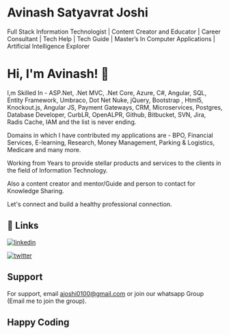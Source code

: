 
# Avinash Satyavrat Joshi

Full Stack Information Technologist | Content Creator and Educator | Career Consultant | Tech Help | Tech Guide | Master’s In Computer Applications | Artificial Intelligence Explorer



# Hi, I'm Avinash! 👋

I,m Skilled In - ASP.Net, .Net MVC, .Net Core, Azure, C#, Angular, SQL, Entity Framework, Umbraco, Dot Net Nuke, jQuery, Bootstrap , Html5, Knockout.js, Angular JS, Payment Gateways, CRM, Microservices, Postgres, Database Developer, CurbLR, OpenALPR, Github, Bitbucket, SVN, Jira, Radis Cache, IAM and the list is never ending. 

Domains in which I have contributed my applications are - BPO, Financial Services, E-learning, Research, Money Management, Parking & Logistics, Medicare and many more.

Working from Years to provide stellar products and services to the clients in the field of Information Technology.

Also a content creator and mentor/Guide and person to contact for Knowledge Sharing.

Let's connect and build a healthy professional connection.


## 🔗 Links

[![linkedin](https://img.shields.io/badge/linkedin-0A66C2?style=for-the-badge&logo=linkedin&logoColor=white)](https://www.linkedin.com/in/theavinashjoshi/)

[![twitter](https://img.shields.io/badge/twitter-1DA1F2?style=for-the-badge&logo=twitter&logoColor=white)](https://x.com/TheAvinashJoshi)


## Support

For support, email ajoshi0100@gmail.com or join our whatsapp Group (Email me to join the group).

## Happy Coding
